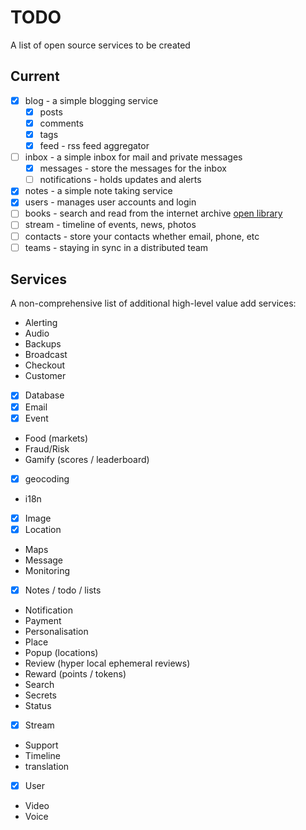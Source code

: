 # TODO

A list of open source services to be created

## Current

- [x] blog - a simple blogging service
  - [x] posts
  - [x] comments
  - [x] tags
  - [x] feed - rss feed aggregator
- [ ] inbox - a simple inbox for mail and private messages
  * [x] messages - store the messages for the inbox
  * [ ] notifications - holds updates and alerts
- [x] notes - a simple note taking service
- [x] users - manages user accounts and login
- [ ] books - search and read from the internet archive [open library](https://github.com/internetarchive/openlibrary)
- [ ] stream - timeline of events, news, photos
- [ ] contacts - store your contacts whether email, phone, etc
- [ ] teams - staying in sync in a distributed team 

## Services

A non-comprehensive list of additional high-level value add services:

- Alerting
- Audio
- Backups
- Broadcast
- Checkout
- Customer
- [x] Database
- [x] Email
- [x] Event
- Food (markets)
- Fraud/Risk
- Gamify (scores / leaderboard)
- [x] geocoding
- i18n
- [x] Image
- [x] Location
- Maps
- Message
- Monitoring
- [x] Notes / todo / lists
- Notification
- Payment
- Personalisation
- Place
- Popup (locations)
- Review (hyper local ephemeral reviews)
- Reward (points / tokens)
- Search
- Secrets
- Status
- [x] Stream
- Support
- Timeline
- translation
- [x] User
- Video
- Voice
